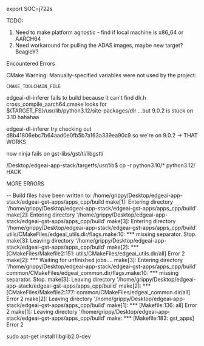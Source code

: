 export SOC=j722s


TODO:
1. Need to make platform agnostic - find if local machine is x86_64 or AARCH64
2. Need workaround for pulling the ADAS images, maybe new target? BeagleY?

Encountered Errors

CMake Warning:
  Manually-specified variables were not used by the project:

    CMAKE_TOOLCHAIN_FILE


edgeai-dl-inferer fails to build because it can't find dlr.h 
cross_compile_aarch64.cmake looks for ${TARGET_FS}/usr/lib/python3.12/site-packages/dlr ...but 9.0.2 is stuck on 3.10 hahahaa


edgeai-dl-inferer try checking out 	d8b41806ebc7b64aad0e0fb5b7a163a339ea90c9  so we're on 9.0.2 -> THAT WORKS


now ninja fails on gst-libs/gst/ti/libgstti 

/Desktop/edgeai-app-stack/targetfs/usr/lib$ cp -r python3.10/* python3.12/ HACK

MORE ERRORS

-- Build files have been written to: /home/grippy/Desktop/edgeai-app-stack/edgeai-gst-apps/apps_cpp/build
make[1]: Entering directory '/home/grippy/Desktop/edgeai-app-stack/edgeai-gst-apps/apps_cpp/build'
make[2]: Entering directory '/home/grippy/Desktop/edgeai-app-stack/edgeai-gst-apps/apps_cpp/build'
make[3]: Entering directory '/home/grippy/Desktop/edgeai-app-stack/edgeai-gst-apps/apps_cpp/build'
utils/CMakeFiles/edgeai_utils.dir/flags.make:10: *** missing separator.  Stop.
make[3]: Leaving directory '/home/grippy/Desktop/edgeai-app-stack/edgeai-gst-apps/apps_cpp/build'
make[2]: *** [CMakeFiles/Makefile2:151: utils/CMakeFiles/edgeai_utils.dir/all] Error 2
make[2]: *** Waiting for unfinished jobs....
make[3]: Entering directory '/home/grippy/Desktop/edgeai-app-stack/edgeai-gst-apps/apps_cpp/build'
common/CMakeFiles/edgeai_common.dir/flags.make:10: *** missing separator.  Stop.
make[3]: Leaving directory '/home/grippy/Desktop/edgeai-app-stack/edgeai-gst-apps/apps_cpp/build'
make[2]: *** [CMakeFiles/Makefile2:177: common/CMakeFiles/edgeai_common.dir/all] Error 2
make[2]: Leaving directory '/home/grippy/Desktop/edgeai-app-stack/edgeai-gst-apps/apps_cpp/build'
make[1]: *** [Makefile:136: all] Error 2
make[1]: Leaving directory '/home/grippy/Desktop/edgeai-app-stack/edgeai-gst-apps/apps_cpp/build'
make: *** [Makefile:183: gst_apps] Error 2


sudo apt-get install libglib2.0-dev